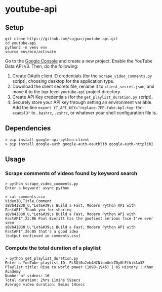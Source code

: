 # youtube-api

## Setup
```shell
git clone https://github.com/sujpac/youtube-api.git
cd youtube-api
python3 -m venv env
source env/bin/activate
```
Go to the [Google Console](https://console.developers.google.com/projectselector2/apis/dashboard) and create a new project. Enable the YouTube Data API v3. Then, do the following:
1. Create OAuth client ID credentials (for the `scrape_video_comments.py` script), choosing desktop for the application type.
2. Download the client secrets file, rename it to `client_secret.json`, and move it to the top-level `youtube-api` project directory.
3. Create API Key credentials (for the `get_playlist_duration.py` script).
4. Securely store your API key through setting an environment variable. Add the line `export YT_API_KEY="replace-7FP-fake-ApI-key-f0r-exampl3"` to `.bashrc`, `.zshrc`, or whatever your shell configuration file is.

## Dependencies
```shell
> pip install google-api-python-client
> pip install google-auth google-auth-oauthlib google-auth-httplib2
```

## Usage

### Scrape comments of videos found by keyword search
```shell
> python scrape_video_comments.py
Enter a keyword: async python

> cat comments.csv
VideoID,Title,Comment
sBVb4IB3O_U,"Let&#39;s Build a Fast, Modern Python API with FastAPI",Thank you for sharing
sBVb4IB3O_U,"Let&#39;s Build a Fast, Modern Python API with FastAPI",23:06 Paul Everitt has the goofiest serious face I've ever seen
sBVb4IB3O_U,"Let&#39;s Build a Fast, Modern Python API with FastAPI",20:05 that's a good idea
[output continued in comments.csv]
```

### Compute the total duration of a playlist
```shell
> python get_playlist_duration.py
Enter a YouTube playlist ID: PLSQl0a2vh4HCNiooUekZDy0LEfhikAu3Z
Playlist title: Rise to world power (1890-1945) | US History | Khan Academy
Number of videos: 16
Total duration: 2hrs 11mins 59secs
Average video duration: 8mins 14secs
```
